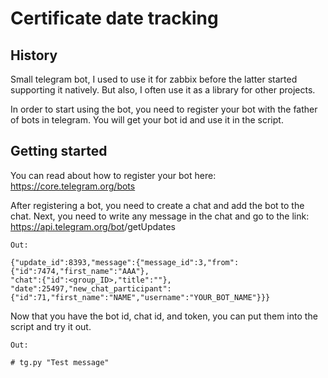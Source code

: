 # Certificate date tracking

## History

Small telegram bot, I used to use it for zabbix before the latter started supporting it natively. But also, I often use it as a library for other projects.

In order to start using the bot, you need to register your bot with the father of bots in telegram. You will get your bot id and use it in the script.

## Getting started

You can read about how to register your bot here: https://core.telegram.org/bots

After registering a bot, you need to create a chat and add the bot to the chat. Next, you need to write any message in the chat and go to the link: https://api.telegram.org/bot<YourBOTToken>/getUpdates
```
Out:

{"update_id":8393,"message":{"message_id":3,"from":{"id":7474,"first_name":"AAA"},
"chat":{"id":<group_ID>,"title":""},
"date":25497,"new_chat_participant":{"id":71,"first_name":"NAME","username":"YOUR_BOT_NAME"}}}
```

Now that you have the bot id, chat id, and token, you can put them into the script and try it out.

```
Out:

# tg.py "Test message"
```
